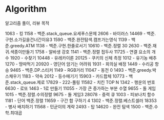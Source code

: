 # Algorithm
알고리즘 풀이, 리뷰 목적

1063    -   킹
1158    -   백준.stack_queue.요세푸스문제
2606    -   바이러스
14469   -   백준.구현.소가길을건너간이유3
1590    -   백준.완전탐색.캠프가는영식
1139    -   백준.greedy.ATM
1138    -   백준.구현.한줄로서기
10610   -   백준.정렬 30
2630    -   백준.재귀.색종이만들기
1758    -   알바생 강호
1141    -   백준.정렬 접두사
11725   -   연결 요소의 개수
1920    -   수찾기
10448   -   유레카이론
20125   -   쿠키의 신체 측정
1012    -   유기농 배추
1270    -   땅따먹기
20920   -   영단어 암기는 어려워
1931    -   회의실 배정
1449    -   수리공 항승
9465    -   백준.DP.스티커
1149    -   RGB거리
11047   -   동전 0
1493    -   백준.greedy.박스채우기
1183    -   약속
2012    -   등수매기기
15903   -   카드합체
10773   -   백준.stack_queue.제로
17829   -   222-풀링
11582   -   치킨 TOP N
1342    -   행운의 번호
6630    -   로또
1463    -   1로 만들기
11055   -   가장 큰 증가하는 부분 수열
9655    -   돌 게임
1015    -   백준.정렬.수의정렬
9675    -   돌 게임3
28078   -   중력 큐
1003    -   피보나치 함수
1181    -   단어 백준.정렬
11659   -   구간 합 구하기 4
1302    -   백준.정렬.베스트셀러
18353   -   병사 배치하기
11568   -   민균이의 계략
2493    -   탑
14620   -   완전 탐색
1500    -   백준.수학.최대곱